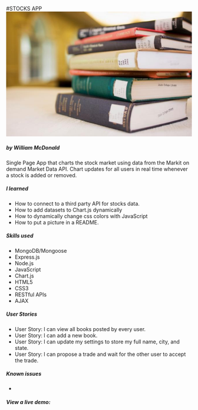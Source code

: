 #STOCKS APP
![alt stocks](https://github.com/ginoskotheon/bookapp/blob/master/public/assets/img/books.jpg)
##### by William McDonald

Single Page App that charts the stock market using data from the Markit on demand Market Data API. Chart updates for all users in real time whenever a stock is added or removed.

##### I learned

 - How to connect to a third party API for stocks data.
 - How to add datasets to Chart.js dynamically
 - How to dynamically change css colors with JavaScript
 - How to put a picture in a README.


##### Skills used
 - MongoDB/Mongoose
 - Express.js
 - Node.js
 - JavaScript
 - Chart.js
 - HTML5
 - CSS3
 - RESTful APIs
 - AJAX

##### User Stories
 - User Story: I can view all books posted by every user.
 - User Story: I can add a new book.
 - User Story: I can update my settings to store my full name, city, and state.
 - User Story: I can propose a trade and wait for the other user to accept the trade.

##### Known issues
 - 

##### View a live demo:


